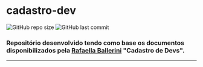 # cadastro-dev

![GitHub repo size](https://img.shields.io/github/repo-size/igorvargass/cadastro-dev?style=flat-square)
![GitHub last commit](https://img.shields.io/github/last-commit/igorvargass/cadastro-dev?style=flat-square)

### Repositório desenvolvido tendo como base os documentos disponibilizados pela [Rafaella Ballerini](https://github.com/rafaballerini) "Cadastro de Devs".

---
